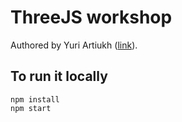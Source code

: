 # ThreeJS workshop

Authored by Yuri Artiukh ([link](https://threejs-workshops.com/workshop/dynamic-gpgpu)).

## To run it locally

```
npm install
npm start
```

